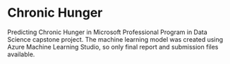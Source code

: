 # Chronic Hunger
Predicting Chronic Hunger in Microsoft Professional Program in Data Science capstone project. The machine learning model was created using Azure Machine Learning Studio, so only final report and submission files available.
